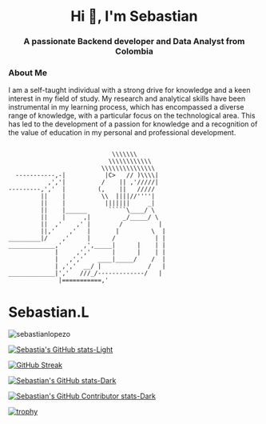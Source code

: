 <h1 align="center">Hi 👋, I'm Sebastian</h1>
<h3 align="center">A passionate Backend developer and Data Analyst from Colombia</h3>

### About Me

I am a self-taught individual with a strong drive for knowledge and a keen interest in my field of study. My research and analytical skills have been instrumental in my learning process, which has encompassed a diverse range of knowledge, with a particular focus on the technological area. This has led to the development of a passion for knowledge and a recognition of the value of education in my personal and professional development.

~~~

                             \\\\\\\
                            \\\\\\\\\\\\
                          \\\\\\\\\\\\\\\
  -----------,-|           |C>   // )\\\\|
           ,','|          /    || ,'/////|
---------,','  |         (,    ||   /////
         ||    |          \\  ||||//''''|
         ||    |           |||||||     _|
         ||    |______      `````\____/ \
         ||    |     ,|         _/_____/ \
         ||  ,'    ,' |        /          |
         ||,'    ,'   |       |         \  |
_________|/    ,'     |      /           | |
_____________,'      ,',_____|      |    | |
             |     ,','      |      |    | |
             |   ,','    ____|_____/    /  |
             | ,','  __/ |             /   |
_____________|','   ///_/-------------/   |
              |===========,'

~~~

# Sebastian.L
<p align="left"> <img src="https://komarev.com/ghpvc/?username=sebastianlopezo&label=Profile%20views&color=0e75b6&style=flat" alt="sebastianlopezo" /> </p>

[![Sebastia's GitHub stats-Light](https://github-readme-stats.vercel.app/api/top-langs/?username=SebastianLopezO&layout=compact&hide=HTML,Procfile,Papyrus&langs_count=12&theme=dark)](https://github.com/SebastianLopezO#gh-dark-mode-only)

[![GitHub Streak](https://streak-stats.demolab.com?user=SebastianLopezO&theme=dark&hide_border=true&border_radius=10)](https://git.io/streak-stats)

[![Sebastian's GitHub stats-Dark](https://github-readme-stats.vercel.app/api?username=SebastianLopezO&show_icons=true&theme=dark#gh-dark-mode-only)](https://github.com/SebastianLopezO#gh-dark-mode-only)

[![Sebastian's GitHub Contributor stats-Dark](https://github-contributor-stats.vercel.app/api?username=SebastianLopezO&theme=dark#gh-dark-mode-only)](https://github.com/SebastianLopezO#gh-dark-mode-only)

[![trophy](https://github-profile-trophy.vercel.app/?username=SebastianLopezO&theme=onedark&row=2&column=3)](https://github.com/SebastianLopezO)
